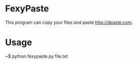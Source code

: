 # FexyPaste
This program can copy your files and paste http://dpaste.com.
# Usage
~$ python fexypaste.py file.txt

